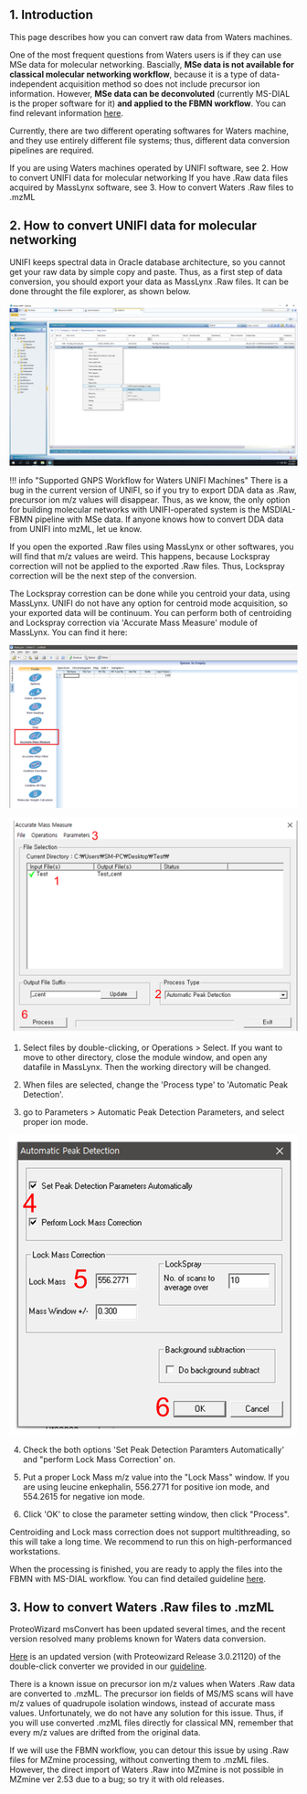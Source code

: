 ## 1. Introduction

This page describes how you can convert raw data from Waters machines.

One of the most frequent questions from Waters users is if they can use MSe data for molecular networking. 
Bascially, <b>MSe data is not available for classical molecular networking workflow</b>, because it is a type of data-independent acquisition method so does not include precursor ion information.
However, <b>MSe data can be deconvoluted</b> (currently MS-DIAL is the proper software for it) <b>and applied to the FBMN workflow</b>. You can find relevant information [here](https://ccms-ucsd.github.io/GNPSDocumentation/featurebasedmolecularnetworking-with-mzmine2/).

Currently, there are two different operating softwares for Waters machine, and they use entirely different file systems; thus, different data conversion pipelines are required.

If you are using Waters machines operated by UNIFI software, see 2. How to convert UNIFI data for molecular networking
If you have .Raw data files acquired by MassLynx software, see 3. How to convert Waters .Raw files to .mzML 

## 2. How to convert UNIFI data for molecular networking

UNIFI keeps spectral data in Oracle database architecture, so you cannot get your raw data by simple copy and paste.
Thus, as a first step of data conversion, you should export your data as MassLynx .Raw files. It can be done throught the file explorer, as shown below.

![img](img/conversion/UNIFI_Raw_export.png)

!!! info "Supported GNPS Workflow for Waters UNIFI Machines"
    There is a bug in the current version of UNIFI, so if you try to export DDA data as .Raw, precursor ion m/z values will disappear. Thus, as we know, the only option for building molecular networks with UNIFI-operated system is the MSDIAL-FBMN pipeline with MSe data. If anyone knows how to convert DDA data from UNIFI into mzML, let ue know.


If you open the exported .Raw files using MassLynx or other softwares, you will find that m/z values are weird. This happens, because Lockspray correction will not be applied to the exported .Raw files. Thus, Lockspray correction will be the next step of the conversion.

The Lockspray correstion can be done while you centroid your data, using MassLynx. UNIFI do not have any option for centroid mode acquisition, so your exported data will be continuum. You can perform both of centroiding and Lockspray correction via 'Accurate Mass Measure' module of MassLynx. You can find it here:

![img](img/conversion/Waters_guide_1.png)

![img](img/conversion/Waters_guide_2.PNG)

1. Select files by double-clicking, or Operations > Select. If you want to move to other directory, close the module window, and open any datafile in MassLynx. Then the working directory will be changed.

2. When files are selected, change the 'Process type' to 'Automatic Peak Detection'.

3. go to Parameters > Automatic Peak Detection Parameters, and select proper ion mode.

![img](img/conversion/Waters_guide_3.PNG)

4. Check the both options 'Set Peak Detection Paramters Automatically' and "perform Lock Mass Correction' on.

5. Put a proper Lock Mass m/z value into the "Lock Mass" window. If you are using leucine enkephalin, 556.2771 for positive ion mode, and 554.2615 for negative ion mode.

6. Click 'OK' to close the parameter setting window, then click "Process".

Centroiding and Lock mass correction does not support multithreading, so this will take a long time. We recommend to run this on high-performanced workstations.

When the processing is finished, you are ready to apply the files into the FBMN with MS-DIAL workflow. You can find detailed guideline [here](https://ccms-ucsd.github.io/GNPSDocumentation/featurebasedmolecularnetworking-with-ms-dial/).


## 3. How to convert Waters .Raw files to .mzML

ProteoWizard msConvert has been updated several times, and the recent version resolved many problems known for Waters data conversion.

[Here](https://www.dropbox.com/s/lqrqrqjwc8ubj3k/GNPS_Vendor_Conversion.zip?dl=1) is an updated version (with Proteowizard Release 3.0.21120) of the double-click converter we provided in our [guideline](https://ccms-ucsd.github.io/GNPSDocumentation/fileconversion/).

There is a known issue on precursor ion m/z values when Waters .Raw data are converted to .mzML. The precursor ion fields of MS/MS scans will have m/z values of quadrupole isolation windows, instead of accurate mass values. Unfortunately, we do not have any solution for this issue. Thus, if you will use converted .mzML files directly for classical MN, remember that every m/z values are drifted from the original data.

If we will use the FBMN workflow, you can detour this issue by using .Raw files for MZmine processing, without converting them to .mzML files. However, the direct import of Waters .Raw into MZmine is not possible in MZmine ver 2.53 due to a bug; so try it with old releases.

